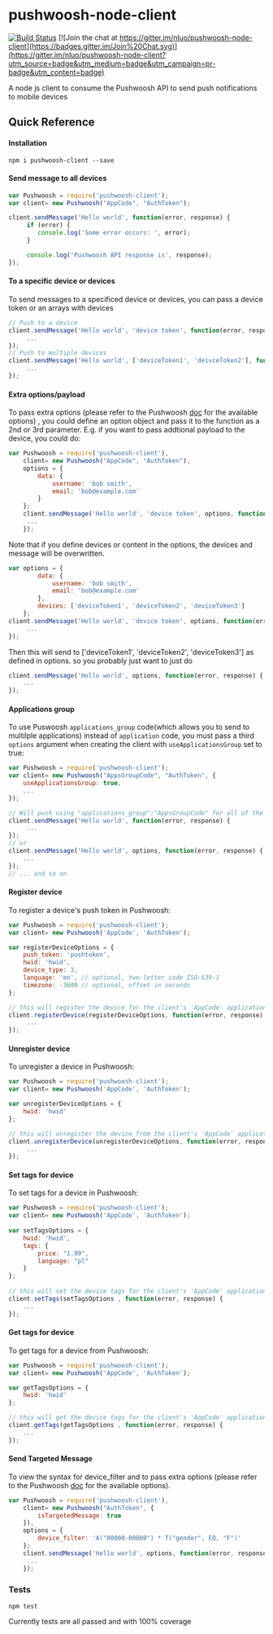 # pushwoosh-node-client

[![Build Status](https://travis-ci.org/nluo/pushwoosh-node-client.svg?branch=master)](https://travis-ci.org/nluo/pushwoosh-node-client) [![Join the chat at https://gitter.im/nluo/pushwoosh-node-client](https://badges.gitter.im/Join%20Chat.svg)](https://gitter.im/nluo/pushwoosh-node-client?utm_source=badge&utm_medium=badge&utm_campaign=pr-badge&utm_content=badge)

A node js client to consume the Pushwoosh API to send push notifications to mobile devices

## Quick Reference

#### Installation

    npm i pushwoosh-client --save


#### Send message to all devices

```javascript
var Pushwoosh = require('pushwoosh-client');
var client= new Pushwoosh("AppCode", "AuthToken");

client.sendMessage('Hello world', function(error, response) {
     if (error) {
        console.log('Some error occurs: ', error);
     }

     console.log('Pushwoosh API response is', response);
});
```

#### To a specific device or devices
To send messages to a specificed device or devices, you can pass a device token or an arrays with devices

```javascript
// Push to a device
client.sendMessage('Hello world', 'device token', function(error, response) {
     ...
});
// Push to multiple devices
client.sendMessage('Hello world', ['deviceToken1', 'deivceToken2'], function(error, response) {
     ...
});
```

#### Extra options/payload
To pass extra options (please refer to the Pushwoosh [doc](http://docs.pushwoosh.com/docs/createmessage) for the available options) , you could define an option object and pass it to the function as a 2nd or 3rd parameter. E.g. if you want to pass addtional payload to the device, you could do:

```javascript
var Pushwoosh = require('pushwoosh-client'),
    client= new Pushwoosh("AppCode", "AuthToken"),
    options = {
        data: {
            username: 'bob smith',
            email: 'bob@example.com'
        }
    };
    client.sendMessage('Hello world', 'device token', options, function(error, response) {
     ...
    });
```
Note that if you define devices or content in the options, the devices and message will be overwritten.
```javascript
var options = {
        data: {
            username: 'bob smith',
            email: 'bob@example.com'
        },
        devices: ['deviceToken1', 'deviceToken2', 'deviceToken3']
    };
client.sendMessage('Hello world', 'device token', options, function(error, response) {
     ...
});
```
Then this will send to ['deviceToken1', 'deviceToken2', 'deviceToken3'] as defined in options.  so you probably just want to just do
```javascript
client.sendMessage('Hello world', options, function(error, response) {
    ...
});
```

#### Applications group
To use Puswoosh `applications_group` code(which allows you to send to multilple applications) instead of `application` code, you must pass a third `options` argument when creating the client with `useApplicationsGroup` set to true:
```javascript
var Pushwoosh = require('pushwoosh-client');
var client= new Pushwoosh("AppsGroupCode", "AuthToken", {
    useApplicationsGroup: true,
    ...
});

// Will push using "applications_group":"AppsGroupCode" for all of the explained invocation patterns
client.sendMessage('Hello world', function(error, response) {
     ...
});
// or
client.sendMessage('Hello world', options, function(error, response) {
    ...
});
// ... and so on
```

#### Register device
To register a device's push token in Pushwoosh:
```javascript
var Pushwoosh = require('pushwoosh-client');
var client= new Pushwoosh('AppCode', 'AuthToken');

var registerDeviceOptions = {
    push_token: 'pushtoken',
    hwid: 'hwid',
    device_type: 3,
    language: 'en', // optional, two-letter code ISO-639-1
    timezone: -3600 // optional, offset in seconds
};

// this will register the device for the client's 'AppCode' application
client.registerDevice(registerDeviceOptions, function(error, response) {
     ...
});
```

#### Unregister device
To unregister a device in Pushwoosh:
```javascript
var Pushwoosh = require('pushwoosh-client');
var client= new Pushwoosh('AppCode', 'AuthToken');

var unregisterDeviceOptions = {
    hwid: 'hwid'
};

// this will unregister the device from the client's 'AppCode' application
client.unregisterDevice(unregisterDeviceOptions, function(error, response) {
     ...
});
```

#### Set tags for device
To set tags for a device in Pushwoosh:
```javascript
var Pushwoosh = require('pushwoosh-client');
var client= new Pushwoosh('AppCode', 'AuthToken');
 
var setTagsOptions = {
    hwid: 'hwid',
    tags: {
        price: "1.99",
        language: "pl"
    }
};
 
// this will set the device tags for the client's 'AppCode' application
client.setTags(setTagsOptions , function(error, response) {
    ...
});
```
 
#### Get tags for device
To get tags for a device from Pushwoosh:
```javascript
var Pushwoosh = require('pushwoosh-client');
var client= new Pushwoosh('AppCode', 'AuthToken');

var getTagsOptions = {
    hwid: 'hwid'
};

// this will get the device tags for the client's 'AppCode' application
client.getTags(getTagsOptions , function(error, response) {
    ...
});
```

#### Send Targeted Message
To view the syntax for device_filter and to pass extra options (please refer to the Pushwoosh [doc](http://docs.pushwoosh.com/docs/createtargetedmessage) for the available options).

```javascript
var Pushwoosh = require('pushwoosh-client'),
    client= new Pushwoosh("AuthToken", {
        isTargetedMessage: true
    }),
    options = {
        device_filter: 'A("00000-00000") * T("gender", EQ, "F")'
    };
    client.sendMessage('Hello world', options, function(error, response) {
     ...
    });
```

### Tests

    npm test

Currently tests are all passed and with 100% coverage

